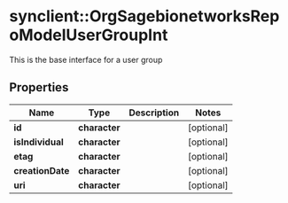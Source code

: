 # synclient::OrgSagebionetworksRepoModelUserGroupInt

This is the base interface for a user group

## Properties
Name | Type | Description | Notes
------------ | ------------- | ------------- | -------------
**id** | **character** |  | [optional] 
**isIndividual** | **character** |  | [optional] 
**etag** | **character** |  | [optional] 
**creationDate** | **character** |  | [optional] 
**uri** | **character** |  | [optional] 



